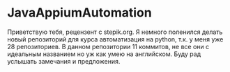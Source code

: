 # JavaAppiumAutomation

Приветствую тебя, рецензент с stepik.org.
Я немного поленился делать новый репозиторий для курса автоматизация на python, т.к. у меня уже 28 репозиториев.
В данном репозитории 11 коммитов, не все они с идеальным названием но уж как умею на английском.
Буду рад услышать замечания и предложения.
